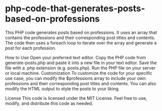 # php-code-that-generates-posts-based-on-professions

This PHP code generates posts based on professions. It uses an array that contains the professions and their corresponding post titles and contents. The code then uses a foreach loop to iterate over the array and generate a post for each profession.

How to Use
Open your preferred text editor.
Copy the PHP code from generate-posts.php and paste it into a new file in your text editor.
Save the file with a .php extension (e.g. posts.php).
Run the PHP file on your server or local machine.
Customization
To customize the code for your specific use case, you can modify the $professions array to include your own professions and their corresponding post titles and contents. You can also modify the HTML output to style the posts to your liking.

License
This code is licensed under the MIT License. Feel free to use, modify, and distribute this code as needed.

